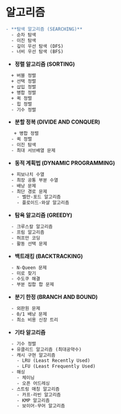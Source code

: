 # 알고리즘

```diff
- **탐색 알고리즘 (SEARCHING)**
  - 순차 탐색
  - 이진 탐색
  - 깊이 우선 탐색 (DFS)
  - 너비 우선 탐색 (BFS)
```  
- **정렬 알고리즘 (SORTING)**
``` diff  
  + 버블 정렬
  + 선택 정렬
  + 삽입 정렬
  + 병합 정렬
  + 퀵 정렬
  - 힙 정렬
  - 기수 정렬
```  
- **분할 정복 (DIVIDE AND CONQUER)**
``` diff 
   + 병합 정렬
  - 퀵 정렬
  - 이진 탐색
  - 최대 서브배열 문제
```  
- **동적 계획법 (DYNAMIC PROGRAMMING)**
``` diff 
  + 피보나치 수열
  - 최장 공통 부분 수열
  - 배낭 문제
  - 최단 경로 문제
    - 벨만-포드 알고리즘
    - 플로이드-와샬 알고리즘
```  
- **탐욕 알고리즘 (GREEDY)**
``` diff  
  - 크루스칼 알고리즘
  - 프림 알고리즘
  - 허프만 코딩
  - 활동 선택 문제
```  
- **백트래킹 (BACKTRACKING)**
``` diff 
  - N-Queen 문제
  - 미로 찾기
  - 수도쿠 해결
  - 부분 집합 합 문제
```  
- **분기 한정 (BRANCH AND BOUND)**
``` diff 
  - 외판원 문제
  - 0/1 배낭 문제
  - 최소 비용 신장 트리
```  
- **기타 알고리즘**
``` diff  
  - 기수 정렬
  + 유클리드 알고리즘 (최대공약수)
  - 캐시 구현 알고리즘
    - LRU (Least Recently Used)
    - LFU (Least Frequently Used)
  - 해싱
    - 체이닝
    - 오픈 어드레싱
  - 스트링 매칭 알고리즘
    - 카프-라빈 알고리즘
    - KMP 알고리즘
    - 보이어-무어 알고리즘
```
